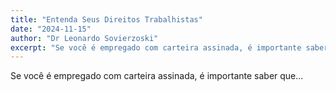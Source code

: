 ```yaml
---
title: "Entenda Seus Direitos Trabalhistas"
date: "2024-11-15"
author: "Dr Leonardo Sovierzoski"
excerpt: "Se você é empregado com carteira assinada, é importante saber que..."
---
```



Se você é empregado com carteira assinada, é importante saber que...
